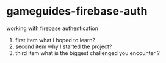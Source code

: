 # gameguides-firebase-auth
working with firebase authentication

1. first item 
what I hoped to learn?
2. second item 
why I started the project?
3. third item 
what is the biggest challenged you encounter ?
